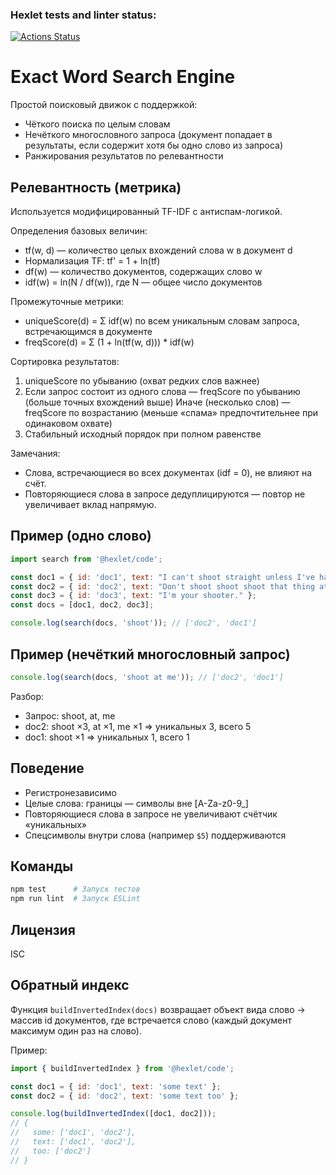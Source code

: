 ### Hexlet tests and linter status:
[![Actions Status](https://github.com/kotovi4/algorithms-project-69/actions/workflows/hexlet-check.yml/badge.svg)](https://github.com/kotovi4/algorithms-project-69/actions)

# Exact Word Search Engine

Простой поисковый движок с поддержкой:
- Чёткого поиска по целым словам
- Нечёткого многословного запроса (документ попадает в результаты, если содержит хотя бы одно слово из запроса)
- Ранжирования результатов по релевантности

## Релевантность (метрика)
Используется модифицированный TF-IDF с антиспам-логикой.

Определения базовых величин:
- tf(w, d) — количество целых вхождений слова w в документ d
- Нормализация TF: tf' = 1 + ln(tf)
- df(w) — количество документов, содержащих слово w
- idf(w) = ln(N / df(w)), где N — общее число документов

Промежуточные метрики:
- uniqueScore(d) = Σ idf(w) по всем уникальным словам запроса, встречающимся в документе
- freqScore(d) = Σ (1 + ln(tf(w, d))) * idf(w)

Сортировка результатов:
1. uniqueScore по убыванию (охват редких слов важнее)
2. Если запрос состоит из одного слова — freqScore по убыванию (больше точных вхождений выше)
   Иначе (несколько слов) — freqScore по возрастанию (меньше «спама» предпочтительнее при одинаковом охвате)
3. Стабильный исходный порядок при полном равенстве

Замечания:
- Слова, встречающиеся во всех документах (idf = 0), не влияют на счёт.
- Повторяющиеся слова в запросе дедуплицируются — повтор не увеличивает вклад напрямую.

## Пример (одно слово)
```javascript
import search from '@hexlet/code';

const doc1 = { id: 'doc1', text: "I can't shoot straight unless I've had a pint!" };
const doc2 = { id: 'doc2', text: "Don't shoot shoot shoot that thing at me." };
const doc3 = { id: 'doc3', text: "I'm your shooter." };
const docs = [doc1, doc2, doc3];

console.log(search(docs, 'shoot')); // ['doc2', 'doc1']
```

## Пример (нечёткий многословный запрос)
```javascript
console.log(search(docs, 'shoot at me')); // ['doc2', 'doc1']
```
Разбор:
- Запрос: shoot, at, me
- doc2: shoot ×3, at ×1, me ×1 => уникальных 3, всего 5
- doc1: shoot ×1 => уникальных 1, всего 1

## Поведение
- Регистронезависимо
- Целые слова: границы — символы вне [A-Za-z0-9_]
- Повторяющиеся слова в запросе не увеличивают счётчик «уникальных»
- Спецсимволы внутри слова (например `$5`) поддерживаются

## Команды
```bash
npm test      # Запуск тестов
npm run lint  # Запуск ESLint
```

## Лицензия
ISC

## Обратный индекс
Функция `buildInvertedIndex(docs)` возвращает объект вида слово -> массив id документов, где встречается слово (каждый документ максимум один раз на слово).

Пример:
```javascript
import { buildInvertedIndex } from '@hexlet/code';

const doc1 = { id: 'doc1', text: 'some text' };
const doc2 = { id: 'doc2', text: 'some text too' };

console.log(buildInvertedIndex([doc1, doc2]));
// {
//   some: ['doc1', 'doc2'],
//   text: ['doc1', 'doc2'],
//   too: ['doc2']
// }
```
